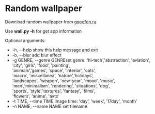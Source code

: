# Random wallpaper

Download random wallpaper from [goodfon.ru](goodfon.ru)

Use **wall.py -h** for get app information

Optional arguments:
  - -h, --help            show this help message and exit
  - -b, --blur            add blur effect
  - -g GENRE, --genre GENREset genre: 
                        'hi-tech','abstraction', 'aviation',  
                        'city', 'girls', 'food', 'painting',  
                        'animals','games', 'space', 'interior', 'cats',  
                        'macro', 'miscellanea', 'nature','holidays',  
                        'landscapes', 'weapon', 'new-year', 'mood', 'music',  
                        'men','minimalism', 'rendering', 'situations', 'dog',  
                        'sports', 'style','textures', 'fantasy', 'films',  
                        'flowers', 'anime', 'avto'
  - -t TIME, --time TIME  image time: 'day', 'week', '17day', 'month'
  - -n NAME, --name NAME  set filename